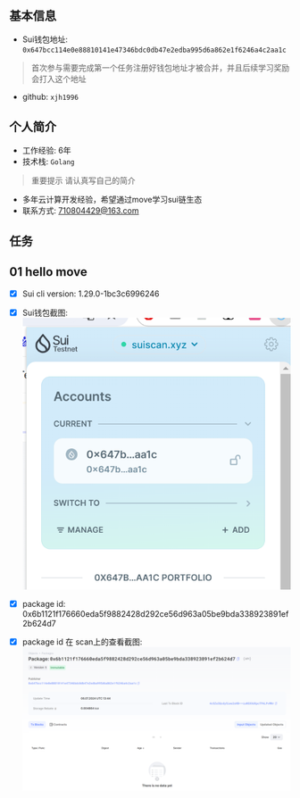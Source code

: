 ## 基本信息
- Sui钱包地址: `0x647bcc114e0e88810141e47346bdc0db47e2edba995d6a862e1f6246a4c2aa1c`
> 首次参与需要完成第一个任务注册好钱包地址才被合并，并且后续学习奖励会打入这个地址
- github: `xjh1996`

## 个人简介
- 工作经验: 6年
- 技术栈: `Golang`
> 重要提示 请认真写自己的简介
- 多年云计算开发经验，希望通过move学习sui链生态
- 联系方式: 710804429@163.com

## 任务

##   01 hello move  
- [x] Sui cli version: 1.29.0-1bc3c6996246
- [x] Sui钱包截图: ![Sui钱包截图](./images/img1.png)
- [x] package id: 0x6b1121f176660eda5f9882428d292ce56d963a05be9bda338923891ef2b624d7
- [x] package id 在 scan上的查看截图:![Scan截图](./images/img2.png)

